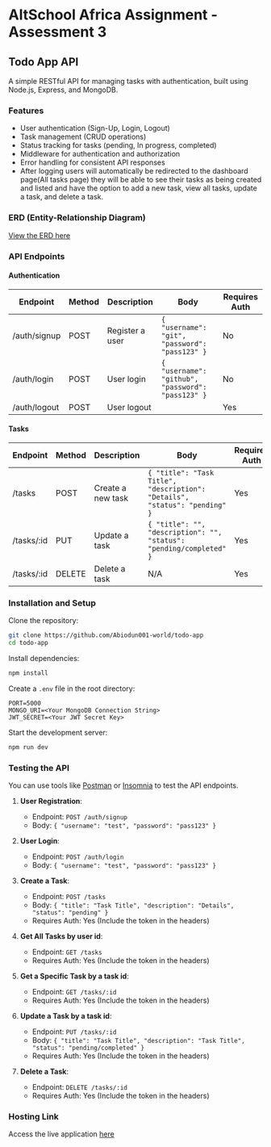 # AltSchool Africa Assignment - Assessment 3

## Todo App API

A simple RESTful API for managing tasks with authentication, built using Node.js, Express, and MongoDB.

### Features

- User authentication (Sign-Up, Login, Logout)
- Task management (CRUD operations)
- Status tracking for tasks (pending, In progress, completed)
- Middleware for authentication and authorization
- Error handling for consistent API responses
- After logging users will automatically be redirected to the dashboard page(All tasks page) they will be able to see their tasks as being created and listed and have the option to add a new task, view all tasks, update a task, and delete a task.

### ERD (Entity-Relationship Diagram)

[View the ERD here](https://dbdiagram.io/d/todo-app-6752c8d0e9daa85acae1a217)

### API Endpoints

#### Authentication

| Endpoint     | Method | Description     | Body                                              | Requires Auth |
| ------------ | ------ | --------------- | ------------------------------------------------- | ------------- |
| /auth/signup | POST   | Register a user | `{ "username": "git", "password": "pass123" }`    | No            |
| /auth/login  | POST   | User login      | `{ "username": "github", "password": "pass123" }` | No            |
| /auth/logout | POST   | User logout     |                                                   | Yes           |

#### Tasks

| Endpoint   | Method | Description         | Body                                                                       | Requires Auth |
| ---------- | ------ | ------------------- | -------------------------------------------------------------------------- | ------------- |
| /tasks     | POST   | Create a new task   | `{ "title": "Task Title", "description": "Details", "status": "pending" }` | Yes           |
| /tasks/:id | PUT    | Update a task       | `{ "title": "", "description": "", "status": "pending/completed" }`        | Yes           |
| /tasks/:id | DELETE | Delete a task       | N/A                                                                        | Yes           |

### Installation and Setup

Clone the repository:

```bash
git clone https://github.com/Abiodun001-world/todo-app
cd todo-app
```

Install dependencies:

```bash
npm install
```

Create a `.env` file in the root directory:

```
PORT=5000
MONGO_URI=<Your MongoDB Connection String>
JWT_SECRET=<Your JWT Secret Key>
```

Start the development server:

```bash
npm run dev
```

### Testing the API

You can use tools like [Postman](https://www.postman.com/) or [Insomnia](https://insomnia.rest/) to test the API endpoints.

1. **User Registration**:

   - Endpoint: `POST /auth/signup`
   - Body: `{ "username": "test", "password": "pass123" }`

2. **User Login**:

   - Endpoint: `POST /auth/login`
   - Body: `{ "username": "test", "password": "pass123" }`

3. **Create a Task**:

   - Endpoint: `POST /tasks`
   - Body: `{ "title": "Task Title", "description": "Details", "status": "pending" }`
   - Requires Auth: Yes (Include the token in the headers)

4. **Get All Tasks by user id**:

   - Endpoint: `GET /tasks`
   - Requires Auth: Yes (Include the token in the headers)

5. **Get a Specific Task by a task id**:

   - Endpoint: `GET /tasks/:id`
   - Requires Auth: Yes (Include the token in the headers)

6. **Update a Task by a task id**:

   - Endpoint: `PUT /tasks/:id`
   - Body: `{ "title": "Task Title", "description": "Task Title", "status": "pending/completed" }`
   - Requires Auth: Yes (Include the token in the headers)

7. **Delete a Task**:
   - Endpoint: `DELETE /tasks/:id`
   - Requires Auth: Yes (Include the token in the headers)

### Hosting Link

Access the live application [here](https://todo-app-9b5w.onrender.com/)
